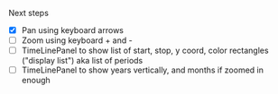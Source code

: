 Next steps

- [x] Pan using keyboard arrows
- [ ] Zoom using keyboard + and -
- [ ] TimeLinePanel to show list of start, stop, y coord, color rectangles ("display list") aka list of periods
- [ ] TimeLinePanel to show years vertically, and months if zoomed in enough
